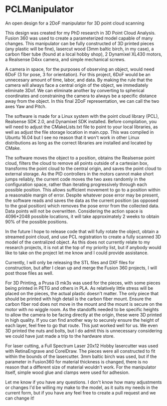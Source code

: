 # PCLManipulator
An open design for a 2DoF manipulator for 3D point cloud scanning

This design was created for my PhD research in 3D Point Cloud Analysis. Fusion 360 was used to create a parameterized model capable of many changes. This manipulator can be fully constructed of 3D printed pieces (any plastic will be fine), lasercut wood (3mm baltic birch, in my case), a carbon fiber tube (found at a local hobby shop), 2 Dynamixel XL430 motors, a Realsense D4xx camera, and simple mechanical screws.

A camera in space, for the purposes of observing an object, would need 6DoF (3 for pose, 3 for orientation). For this project, 6DoF would be an unnecesary amount of time, labor, and data. By making the rule that the camera will always face a central origin of the object, we immediately eliminate 3Dof. We can eliminate another by converting to spherical coordinates and constraining the camera to always be a specific distance away from the object. In this final 2DoF representation, we can call the two axes Yaw and Pitch.

The software is made for a Linux system with the point cloud library (PCL), Realsense SDK 2.0, and Dynamixel SDK installed. Before compilation, you will need to adjust the CMakeLists.txt file to point to your local libraries, as well as adjust the file storage location in main.cpp. This was compiled in Ubuntu 16.04 but I see no reason that it won't work in other Linux distributions as long as the correct libraries are installed and located by CMake.

The software moves the object to a position, obtains the Realsense point cloud, filters the cloud to remove all points outside of a cartesian box, transforms the point cloud to the central origin, and saves the point cloud to external storage. As the PID controllers in the motors cannot make short jumps reliably, the current code moves the two axes randomly in the configuration space, rather than iterating progressively through each possible position. This allows sufficient movement to go to a position within a reasonable margin of error. Despite whatever pose error may be present, the software reads and saves the data as the current position (as opposed to the goal position) which removes the pose error from the collected data. Data points will not be overwritten. Considering the action space is 4096*2048 possible locations, it will take approximately 2 weeks to obtain 90% of the possible positions.

In the future I hope to release code that will fully rotate the object, obtain a streamed point cloud, and use PCL registration to create a fully scanned 3D model of the centralized object. As this does not currently relate to my research projects, it is not at the top of my priority list, but if anybody would like to take on the project let me know and I could provide assistance.

Currently, I will only be releasing the STL files and DXF files for construction, but after I clean up and merge the Fusion 360 projects, I will post those files as well.

For 3D Printing, a Prusa i3 mk3s was used for the pieces, with some pieces being printed in PETG and others in PLA. As relatively little stress will be placed on the pieces, the actual plastic doesn't matter. The only piece that should be printed with high detail is the carbon fiber mount. Ensure the carbon fiber rod does not move in the mount and the mount is secure on the motor with no wiggle room. As the standoffs needed to be specific heights to allow the camera to be facing directly at the origin, these were 3D printed in high quality. If you can find another way to securely ensure the height of each layer, feel free to go that route. This just worked well for us. We even 3D printed the nuts and bolts, but I do admit this is unnecessary considering we could have just made a trip to the hardware store.

For laser cutting, a Full Spectrum Laser 20x12 Hobby lasercutter was used with RetinaEngrave and CorelDraw. The pieces were all constructed to fit within the bounds of the lasercutter. 3mm baltic birch was used, but if the parameter in Fusion360 for material thickness is changed, there is no reason that a different size of material wouldn't work. For the manipulator itself, simple wood glue and clamps were used for adhesion.

Let me know if you have any questions. I don't know how many adjustments or changes I'd be willing my make to the model, as it suits my needs in the current form, but if you have any feel free to create a pull request and we can change it!
